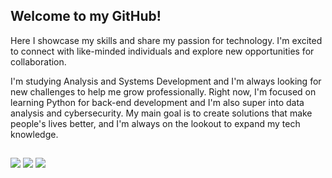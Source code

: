 ## Welcome to my GitHub!

Here I showcase my skills and share my passion for technology. I'm excited to connect with like-minded individuals and explore new opportunities for collaboration.

I'm studying Analysis and Systems Development and I'm always looking for new challenges to help me grow professionally. Right now, I'm focused on learning Python for back-end development and I'm also super into data analysis and cybersecurity.
My main goal is to create solutions that make people's lives better, and I'm always on the lookout to expand my tech knowledge.

##

<div> 
  <a href="https://instagram.com/gui.sgouvea" target="_blank"><img src="https://img.shields.io/badge/-Instagram-%23E4405F?style=for-the-badge&logo=instagram&logoColor=white" target="_blank"></a>
  <a href = "mailto:gui.sgouvea@gmail.com"><img src="https://img.shields.io/badge/-Gmail-%23333?style=for-the-badge&logo=gmail&logoColor=white" target="_blank"></a>
  <a href="https://www.linkedin.com/in/gouveaguilherme" target="_blank"><img src="https://img.shields.io/badge/-LinkedIn-%230077B5?style=for-the-badge&logo=linkedin&logoColor=white" target="_blank"></a>
